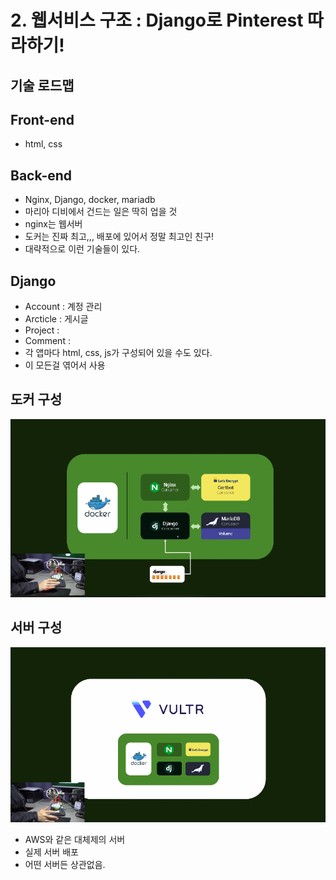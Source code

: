 # 2. 웹서비스 구조 : Django로 Pinterest 따라하기!

## 기술 로드맵

## Front-end
- html, css

## Back-end
- Nginx, Django, docker, mariadb
- 마리아 디비에서 건드는 일은 딱히 업을 것
- nginx는 웹서버
- 도커는 진짜 최고,,, 배포에 있어서 정말 최고인 친구!
- 대략적으로 이런 기술들이 있다.

## Django
- Account :  계정 관리
- Arcticle : 게시글
- Project :
- Comment :
- 각 앱마다 html, css, js가 구성되어 있을 수도 있다. 
- 이 모든걸 엮어서 사용

## 도커 구성
![](https://github.com/KangminNa/Django_Pinterest/blob/main/2/1.png?raw=true)

## 서버 구성
![](https://github.com/KangminNa/Django_Pinterest/blob/main/2/2.png?raw=true)
- AWS와 같은 대체제의 서버
- 실제 서버 배포
- 어떤 서버든 상관없음.